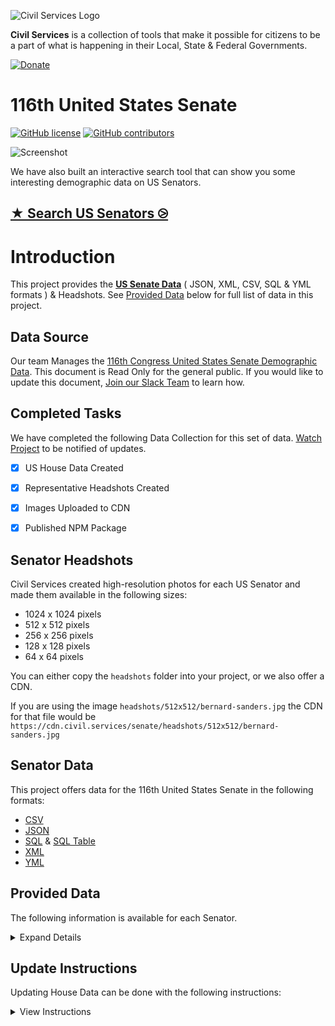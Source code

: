 ![Civil Services Logo](https://cdn.civil.services/common/github-logo.png "Civil Services Logo")

__Civil Services__ is a collection of tools that make it possible for citizens to be a part of what is happening in their Local, State & Federal Governments.

[![Donate](https://cdn.civil.services/donate-button.png)](https://www.paypal.me/civilservices)


116th United States Senate
===

[![GitHub license](https://img.shields.io/badge/license-MIT-blue.svg?style=flat)](https://raw.githubusercontent.com/CivilServiceUSA/api/master/LICENSE)  [![GitHub contributors](https://img.shields.io/github/contributors/CivilServiceUSA/api.svg)](https://github.com/CivilServiceUSA/api/graphs/contributors)

![Screenshot](screenshot.gif "Screenshot")

We have also built an interactive search tool that can show you some interesting demographic data on US Senators.

## [★ Search US Senators ⧁](https://civilserviceusa.github.io/us-senate/)


Introduction
===

This project provides the __[US Senate Data](./us-senate)__ ( JSON, XML, CSV, SQL & YML formats ) & Headshots.  See [Provided Data](#provided-data) below for full list of data in this project.


Data Source
---

Our team Manages the [116th Congress United States Senate Demographic Data](http://bit.ly/116th-congress-us-senate).  This document is Read Only for the general public.  If you would like to update this document, [Join our Slack Team](https://slack.civil.services/bkx7n2) to learn how.


Completed Tasks
---

We have completed the following Data Collection for this set of data. [Watch Project](https://github.com/CivilServiceUSA/us-senate/subscription) to be notified of updates.

- [X] US House Data Created
- [X] Representative Headshots Created
- [X] Images Uploaded to CDN
- [X] Published NPM Package


Senator Headshots
---

Civil Services created high-resolution photos for each US Senator and made them available in the following sizes:

* 1024 x 1024 pixels
* 512 x 512 pixels
* 256 x 256 pixels
* 128 x 128 pixels
* 64 x 64 pixels

You can either copy the `headshots` folder into your project, or we also offer a CDN.

If you are using the image `headshots/512x512/bernard-sanders.jpg` the CDN for that file would be `https://cdn.civil.services/senate/headshots/512x512/bernard-sanders.jpg`


Senator Data
---

This project offers data for the 116th United States Senate in the following formats:

* [CSV](us-senate/data/us-senate.csv)
* [JSON](us-senate/data/us-senate.json)
* [SQL](us-senate/data/us-senate.sql) & [SQL Table](us-senate/data/us-senate.table.sql)
* [XML](us-senate/data/us-senate.xml)
* [YML](us-senate/data/us-senate.yml)

Provided Data
---

The following information is available for each Senator.

<details>
  <summary>Expand Details</summary>

Parameter               | Type   | Description
------------------------|--------|----------------
`state_name`            | string | Name of State
`state_state_name_slug` | string | Name of State converted to lowercase letters and spaces replaced with dashes
`state_code`            | string | Two Letter State Abbreviation
`state_code_slug`       | string | Two Letter State Abbreviation in lowercase letters
`class`                 | enum   | Senate to be divided into three classes for purposes of elections `['I','II','III']`
`bioguide`              | string | The alphanumeric ID for this Senator on http://bioguide.congress.gov ( http://bioguide.congress.gov/scripts/biodisplay.pl?index=C001075 )
`thomas`                | string | The numeric ID for this Senator ( not really used anymore )
`opensecrets`           | string | The alphanumeric ID for this Senator on OpenSecrets.org ( https://www.opensecrets.org/politicians/summary.php?cid=N00030245 )
`votesmart`             | string | The numeric ID for this Senator on VoteSmart.org ( http://votesmart.org/candidate/69494 )
`fec`                   | string | Federal Election Commission ID ( http://www.fec.gov/fecviewer/CandidateCommitteeDetail.do?candidateCommitteeId=H6AL04098 )
`maplight`              | string | The numeric ID for this Senator on MapLight.org  ( http://maplight.org/us-congress/legislator/127 )
`wikidata`              | string | The numeric ID for this Senator on wikidata.org ( https://www.wikidata.org/wiki/Q672671 )
`google_entity_id`      | string | Google Integration
`title`                 | enum   | Title of Senator
`party`                 | enum   | Political Party of Senator
`name`                  | string | Full Name of Senator
`name_slug`             | string | Full Name of Senator converted to lowercase letters and spaces replaced with dashes
`first_name`            | string | First Name of Senator
`middle_name`           | string | Middle Name of Senator
`last_name`             | string | Last Name of Senator
`name_suffix`           | string | Name Suffix of Senator
`goes_by`               | string | Name Senator Prefers to go by
`pronunciation`         | string | How to Pronounce Senator's Name
`gender`                | enum   | Gender of Senator
`ethnicity`             | enum   | Ethnicity of Senator
`religion`              | enum   | Religion of Senator
`openly_lgbtq`         | enum   | Senator is Openly LGBTQ
`date_of_birth`         | date   | Date of Birth of Senator
`entered_office`        | date   | Date Senator First Entered Office
`term_end`              | date   | Date Senator's Current Term Ends
`biography`             | string | Senator's Biography from Congress.gov
`phone`                 | string | Work Phone Number of Senator
`fax`                   | string | Work Phone Number of Senator
`latitude`              | float  | GPS Latitude of Office
`longitude`             | float  | GPS Longitude of Office
`address_complete`      | string | Work Mailing Address of Senator
`address_number`        | number | Mailing Address Number
`address_prefix`        | string | Mailing Address Prefix
`address_street`        | string | Mailing Address Street
`address_sec_unit_type` | string | Mailing Address Section Unit Type
`address_sec_unit_num`  | number | Mailing Address Section Unit Number
`address_city`          | string | Mailing Address City
`address_state`         | string | Mailing Address State
`address_zipcode`       | string | Mailing Address zipcode
`address_type`          | string | Mailing Address Type
`website`               | string | Senator's Website
`contact_page`          | string | Senator's Contact Page
`facebook_url`          | string | Facebook URL
`twitter_handle`        | string | Twitter Handle of Senator ( not always available )
`twitter_url`           | string | Twitter URL of Senator ( not always available )
`photo_url`             | string | Photo URL of Senator ( not always available )

* `photo_url` is available in the following sizes: 64x64, 128x128, 256x256, 512x512 & 1024x1024 ( defaults to 512x512 )

</details>

Update Instructions
---

Updating House Data can be done with the following instructions:

<details>
  <summary>View Instructions</summary>

1. [Download Latest CSV](https://docs.google.com/spreadsheets/d/1aul9yLqShz76cmvIdhjpSyohRI60s3FppCICRtAwfA0/export?format=csv&id=1aul9yLqShz76cmvIdhjpSyohRI60s3FppCICRtAwfA0&gid=284703522) from Google Sheets
2. Replace [./source/us-senate.csv](./source/us-senate.csv) with this new file
3. Run the following commands:

```bash
npm run -s convert-csv
npm run -s build-data
npm run -s build-seeder
```

If you created new images because of a change in elected officials, you will also need to run:

```bash
npm run -s build-images
```

</details>
